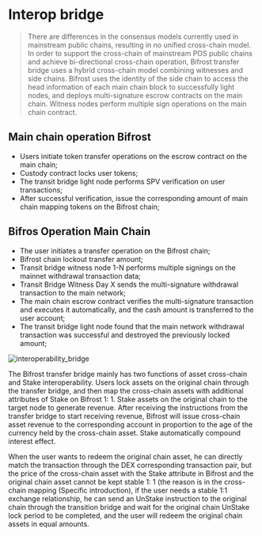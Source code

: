 # Interop bridge

> There are differences in the consensus models currently used in mainstream public chains, resulting in no unified cross-chain model. In order to support the cross-chain of mainstream POS public chains and achieve bi-directional cross-chain operation, Bifrost transfer bridge uses a hybrid cross-chain model combining witnesses and side chains. Bifrost uses the identity of the side chain to access the head information of each main chain block to successfully light nodes, and deploys multi-signature escrow contracts on the main chain. Witness nodes perform multiple sign operations on the main chain contract.

## Main chain operation Bifrost
- Users initiate token transfer operations on the escrow contract on the main chain;
- Custody contract locks user tokens;
- The transit bridge light node performs SPV verification on user transactions;
- After successful verification, issue the corresponding amount of main chain mapping tokens on the Bifrost chain;

## Bifros Operation Main Chain
- The user initiates a transfer operation on the Bifrost chain;
- Bifrost chain lockout transfer amount;
- Transit bridge witness node 1-N performs multiple signings on the mainnet withdrawal transaction data;
- Transit Bridge Witness Day X sends the multi-signature withdrawal transaction to the main network;
- The main chain escrow contract verifies the multi-signature transaction and executes it automatically, and the cash amount is transferred to the user account;
- The transit bridge light node found that the main network withdrawal transaction was successful and destroyed the previously locked amount;

<img :src="$withBase('/en/interoperability_bridge.png')" alt="interoperability_bridge" />

The Bifrost transfer bridge mainly has two functions of asset cross-chain and Stake interoperability. Users lock assets on the original chain through the transfer bridge, and then map the cross-chain assets with additional attributes of Stake on Bifrost 1: 1. Stake assets on the original chain to the target node to generate revenue. After receiving the instructions from the transfer bridge to start receiving revenue, Bifrost will issue cross-chain asset revenue to the corresponding account in proportion to the age of the currency held by the cross-chain asset. Stake automatically compound interest effect.

When the user wants to redeem the original chain asset, he can directly match the transaction through the DEX corresponding transaction pair, but the price of the cross-chain asset with the Stake attribute in Bifrost and the original chain asset cannot be kept stable 1: 1 (the reason is in the cross-chain mapping (Specific introduction), if the user needs a stable 1:1 exchange relationship, he can send an UnStake instruction to the original chain through the transition bridge and wait for the original chain UnStake lock period to be completed, and the user will redeem the original chain assets in equal amounts.